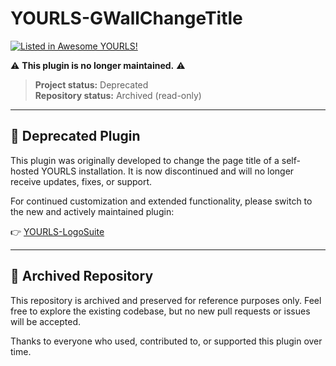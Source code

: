 # YOURLS-GWallChangeTitle

[![Listed in Awesome YOURLS!](https://img.shields.io/static/v1?label=Awesome&message=YOURLS&color=C5A3BE&style=flat-square)](https://github.com/YOURLS/awesome-yourls/)

⚠️ **This plugin is no longer maintained.** ⚠️

> **Project status:** Deprecated  
> **Repository status:** Archived (read-only)  

---

## 🛑 Deprecated Plugin

This plugin was originally developed to change the page title of a self-hosted YOURLS installation. It is now discontinued and will no longer receive updates, fixes, or support.

For continued customization and extended functionality, please switch to the new and actively maintained plugin:

👉 [YOURLS-LogoSuite](https://github.com/gioxx/YOURLS-LogoSuite)

---

## 📁 Archived Repository

This repository is archived and preserved for reference purposes only. Feel free to explore the existing codebase, but no new pull requests or issues will be accepted.

Thanks to everyone who used, contributed to, or supported this plugin over time.

